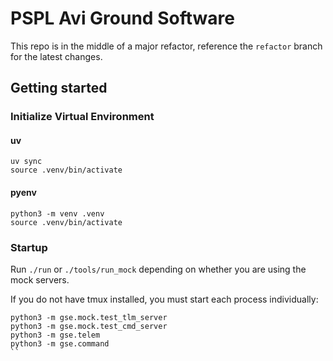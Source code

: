 # PSPL Avi Ground Software
This repo is in the middle of a major refactor, reference the `refactor` branch for
the latest changes.

## Getting started
### Initialize Virtual Environment
#### uv
```
uv sync
source .venv/bin/activate
```

#### pyenv
```
python3 -m venv .venv
source .venv/bin/activate
```

### Startup
Run `./run` or `./tools/run_mock` depending on whether you are using the mock servers.

If you do not have tmux installed, you must start each process individually:
```
python3 -m gse.mock.test_tlm_server
python3 -m gse.mock.test_cmd_server
python3 -m gse.telem
python3 -m gse.command
``
